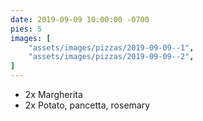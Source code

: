 ```yaml
---
date: 2019-09-09 10:00:00 -0700
pies: 5
images: [
    "assets/images/pizzas/2019-09-09--1",
    "assets/images/pizzas/2019-09-09--2",
]
---
```

- 2x Margherita
- 2x Potato, pancetta, rosemary
